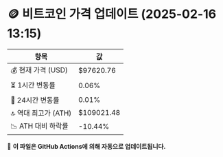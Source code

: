 # 🪙 비트코인 가격 업데이트 (2025-02-16 13:15)

| 항목                | 값 |
|--------------------|----------------|
| 💰 현재 가격 (USD) | $97620.76 |
| ⏳ 1시간 변동률    | 0.06% |
| 📆 24시간 변동률   | 0.01% |
| 🔝 역대 최고가 (ATH) | $109021.48 |
| 📉 ATH 대비 하락률 | -10.44% |

🔄 **이 파일은 GitHub Actions에 의해 자동으로 업데이트됩니다.**
